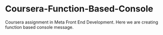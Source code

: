 # Coursera-Function-Based-Console
 Coursera assignment in Meta Front End Development. Here we are creating function based console message.

